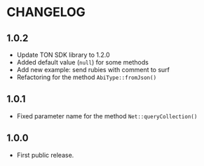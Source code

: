 CHANGELOG
=========

1.0.2
-----
* Update TON SDK library to 1.2.0
* Added default value (`null`) for some methods
* Add new example: send rubies with comment to surf
* Refactoring for the method `AbiType::fromJson()`

1.0.1
-----
* Fixed parameter name for the method `Net::queryCollection()` 

1.0.0
-----
* First public release.
